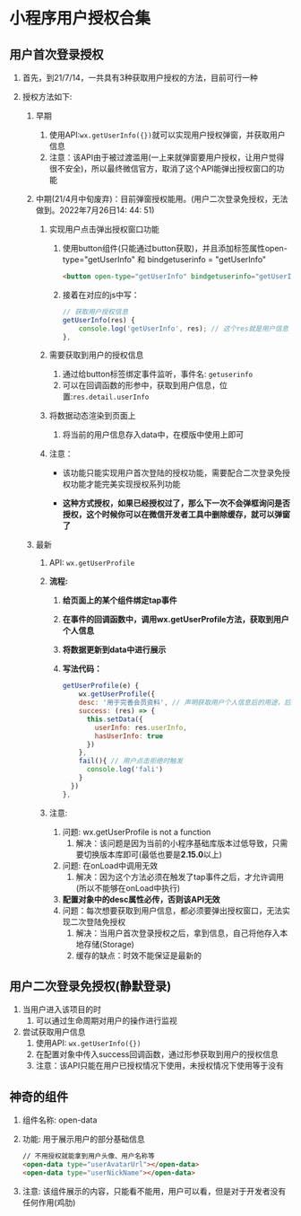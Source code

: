 # 小程序用户授权合集

## 用户首次登录授权

1. 首先，到21/7/14，一共具有3种获取用户授权的方法，目前可行一种

2. 授权方法如下:
   1. 早期
      1. 使用API:`wx.getUserInfo({})`就可以实现用户授权弹窗，并获取用户信息
      2. 注意：该API由于被过渡滥用(一上来就弹窗要用户授权，让用户觉得很不安全)，所以最终微信官方，取消了这个API能弹出授权窗口的功能
      
   2. 中期(21/4月中旬废弃)：目前弹窗授权能用。(用户二次登录免授权，无法做到。2022年7月26日14: 44: 51)
      1. 实现用户点击弹出授权窗口功能
         
         1. 使用button组件(只能通过button获取)，并且添加标签属性open-type="getUserInfo" 和 bindgetuserinfo = "getUserInfo"
         
            ```html
            <button open-type="getUserInfo" bindgetuserinfo="getUserInfo">获取用户信息</button>
            ```
         
         2. 接着在对应的js中写：
         
            ```js
            // 获取用户授权信息
            getUserInfo(res) {
            	console.log('getUserInfo', res); // 这个res就是用户信息
            },
            ```
         
            
         
      2. 需要获取到用户的授权信息
         1. 通过给button标签绑定事件监听，事件名:	`getuserinfo`
         2. 可以在回调函数的形参中，获取到用户信息，位置:`res.detail.userInfo`
         
      3. 将数据动态渲染到页面上
         1. 将当前的用户信息存入data中，在模版中使用上即可
         
      4. 注意：
      
         - 该功能只能实现用户首次登陆的授权功能，需要配合二次登录免授权功能才能完美实现授权系列功能
      
         - **这种方式授权，如果已经授权过了，那么下一次不会弹框询问是否授权，这个时候你可以在微信开发者工具中删除缓存，就可以弹窗了**
      
   3. 最新
      1. API: `wx.getUserProfile`
      
      2. **流程:**
      
         1. **给页面上的某个组件绑定tap事件**
      
         2. **在事件的回调函数中，调用wx.getUserProfile方法，获取到用户个人信息**
      
         3. **将数据更新到data中进行展示**
      
         4. **写法代码：**
      
            ```js
            getUserProfile(e) {
            	wx.getUserProfile({
                desc: '用于完善会员资料', // 声明获取用户个人信息后的用途，后续会展示在弹窗中，请谨慎填写
                success: (res) => {
                  this.setData({
                    userInfo: res.userInfo,
                    hasUserInfo: true
                  })
                },
                fail(){ // 用户点击拒绝时触发
                  console.log('fali')
                }
              })
            },
            ```
            
      
      2. 注意:
         1. 问题: wx.getUserProfile is not a function
            1. 解决：该问题是因为当前的小程序基础库版本过低导致，只需要切换版本库即可(最低也要是**2.15.0**以上)
         2. 问题: 在onLoad中调用无效
            1. 解决：因为这个方法必须在触发了tap事件之后，才允许调用(所以不能够在onLoad中执行)
         3. **配置对象中的desc属性必传，否则该API无效**
         3. 问题：每次想要获取到用户信息，都必须要弹出授权窗口，无法实现二次登陆免授权
            1. 解决：当用户首次登录授权之后，拿到信息，自己将他存入本地存储(Storage)
            2. 缓存的缺点：时效不能保证是最新的

## 用户二次登录免授权(**静默登录**)

1. 当用户进入该项目的时
   1. 可以通过生命周期对用户的操作进行监视
2. 尝试获取用户信息
   1. 使用API: `wx.getUserInfo({})`
   2. 在配置对象中传入success回调函数，通过形参获取到用户的授权信息
   3. 注意：该API只能在用户已授权情况下使用，未授权情况下使用等于没有

## 神奇的组件

1. 组件名称: open-data

2. 功能: 用于展示用户的部分基础信息

   ```html
   // 不用授权就能拿到用户头像、用户名称等
   <open-data type="userAvatarUrl"></open-data>
   <open-data type="userNickName"></open-data>
   ```

   

3. 注意: 该组件展示的内容，只能看不能用，用户可以看，但是对于开发者没有任何作用(鸡肋)

